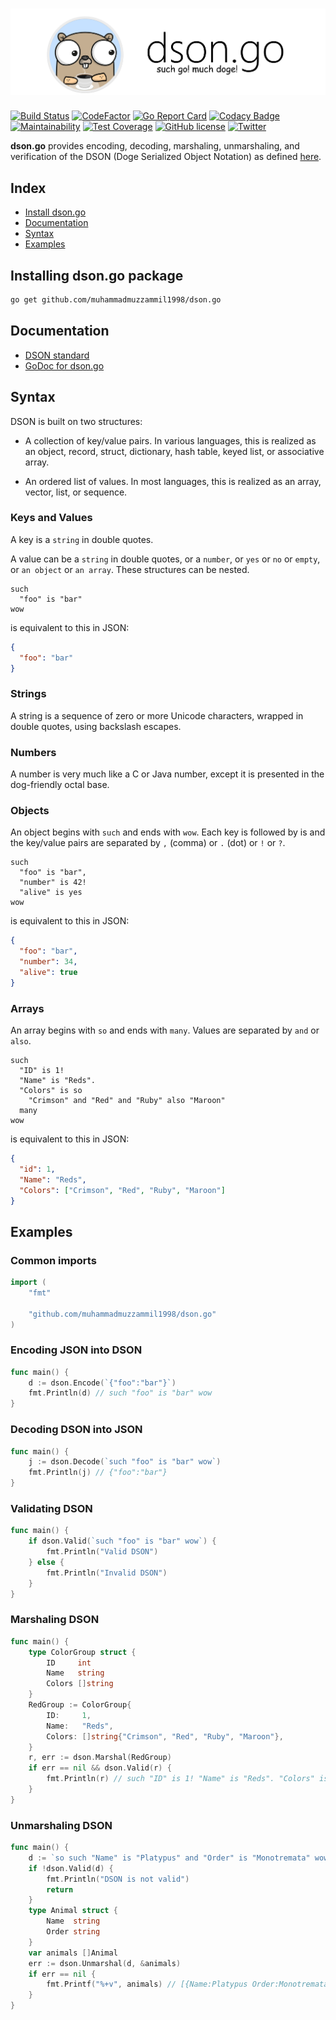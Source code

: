 # ![dson.png](dson.png)

[![Build Status](https://travis-ci.org/muhammadmuzzammil1998/dson.go.svg?branch=master)](https://travis-ci.org/muhammadmuzzammil1998/dson.go) [![CodeFactor](https://www.codefactor.io/repository/github/muhammadmuzzammil1998/dson.go/badge)](https://www.codefactor.io/repository/github/muhammadmuzzammil1998/dson.go) [![Go Report Card](https://goreportcard.com/badge/github.com/muhammadmuzzammil1998/dson.go)](https://goreportcard.com/report/github.com/muhammadmuzzammil1998/dson.go) [![Codacy Badge](https://api.codacy.com/project/badge/Grade/44f9622f23e748cf9733aeaef7ee6c40)](https://www.codacy.com/app/muhammadmuzzammil1998/dson.go?utm_source=github.com&utm_medium=referral&utm_content=muhammadmuzzammil1998/dson.go&utm_campaign=Badge_Grade) [![Maintainability](https://api.codeclimate.com/v1/badges/a2fa53afcf7a48d55660/maintainability)](https://codeclimate.com/github/muhammadmuzzammil1998/dson.go/maintainability) [![Test Coverage](https://api.codeclimate.com/v1/badges/a2fa53afcf7a48d55660/test_coverage)](https://codeclimate.com/github/muhammadmuzzammil1998/dson.go/test_coverage) [![GitHub license](https://img.shields.io/github/license/muhammadmuzzammil1998/dson.go.svg)](https://github.com/muhammadmuzzammil1998/dson.go/blob/master/LICENSE) [![Twitter](https://img.shields.io/twitter/url/https/github.com/muhammadmuzzammil1998/dson.go.svg?style=social)](https://twitter.com/intent/tweet?text=Wow:&url=https%3A%2F%2Fgithub.com%2Fmuhammadmuzzammil1998%2Fdson.go)

**dson.go** provides encoding, decoding, marshaling, unmarshaling, and verification of the DSON (Doge Serialized Object Notation) as defined [here](https://dogeon.xyz/).

## Index

- [Install dson.go](#installing-dsongo-package)
- [Documentation](#documentation)
- [Syntax](#syntax)
- [Examples](#examples)

## Installing dson.go package

```sh
go get github.com/muhammadmuzzammil1998/dson.go
```

## Documentation

- [DSON standard](https://dogeon.xyz/)
- [GoDoc for dson.go](https://godoc.org/muzzammil.xyz/dson.go)

## Syntax

DSON is built on two structures:

- A collection of key/value pairs. In various languages, this is realized as an object, record, struct, dictionary, hash table, keyed list, or associative array.

- An ordered list of values. In most languages, this is realized as an array, vector, list, or sequence.

### Keys and Values

A key is a `string` in double quotes.

A value can be a `string` in double quotes, or a `number`, or `yes` or `no` or `empty`, or `an object` or `an array`. These structures can be nested.

```dson
such
  "foo" is "bar"
wow
```

is equivalent to this in JSON:

```json
{
  "foo": "bar"
}
```

### Strings

A string is a sequence of zero or more Unicode characters, wrapped in double quotes, using backslash escapes.

### Numbers

A number is very much like a C or Java number, except it is presented in the dog-friendly octal base.

### Objects

An object begins with `such` and ends with `wow`. Each key is followed by is and the key/value pairs are separated by `,` (comma) or `.` (dot) or `!` or `?`.

```dson
such
  "foo" is "bar",
  "number" is 42!
  "alive" is yes
wow
```

is equivalent to this in JSON:

```json
{
  "foo": "bar",
  "number": 34,
  "alive": true
}
```

### Arrays

An array begins with `so` and ends with `many`. Values are separated by `and` or `also`.

```dson
such
  "ID" is 1!
  "Name" is "Reds".
  "Colors" is so
    "Crimson" and "Red" and "Ruby" also "Maroon"
  many
wow
```

is equivalent to this in JSON:

```json
{
  "id": 1,
  "Name": "Reds",
  "Colors": ["Crimson", "Red", "Ruby", "Maroon"]
}
```

## Examples

### Common imports

```go
import (
    "fmt"

    "github.com/muhammadmuzzammil1998/dson.go"
)
```

### Encoding JSON into DSON

```go
func main() {
    d := dson.Encode(`{"foo":"bar"}`)
    fmt.Println(d) // such "foo" is "bar" wow
}
```

### Decoding DSON into JSON

```go
func main() {
    j := dson.Decode(`such "foo" is "bar" wow`)
    fmt.Println(j) // {"foo":"bar"}
}
```

### Validating DSON

```go
func main() {
    if dson.Valid(`such "foo" is "bar" wow`) {
        fmt.Println("Valid DSON")
    } else {
        fmt.Println("Invalid DSON")
    }
}
```

### Marshaling DSON

```go
func main() {
    type ColorGroup struct {
        ID     int
        Name   string
        Colors []string
    }
    RedGroup := ColorGroup{
        ID:     1,
        Name:   "Reds",
        Colors: []string{"Crimson", "Red", "Ruby", "Maroon"},
    }
    r, err := dson.Marshal(RedGroup)
    if err == nil && dson.Valid(r) {
        fmt.Println(r) // such "ID" is 1! "Name" is "Reds". "Colors" is so "Crimson" and "Red" and "Ruby" also "Maroon" many wow
    }
}
```

### Unmarshaling DSON

```go
func main() {
    d := `so such "Name" is "Platypus" and "Order" is "Monotremata" wow and such "Name" is "Quoll" and "Order" is "Dasyuromorphia" wow many`
    if !dson.Valid(d) {
        fmt.Println("DSON is not valid")
        return
    }
    type Animal struct {
        Name  string
        Order string
    }
    var animals []Animal
    err := dson.Unmarshal(d, &animals)
    if err == nil {
        fmt.Printf("%+v", animals) // [{Name:Platypus Order:Monotremata} {Name:Quoll Order:Dasyuromorphia}]
    }
}
```

